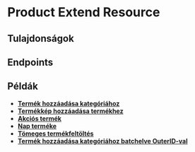 # Product Extend Resource

## Tulajdonságok

<ResourceProperties :resource="'product_extend'" :lang="'hu'"/>

## Endpoints

[//]: <> (GET ENDPOINT)
<ResourceEndpoint :resource="'product_extend'" :endpoint="'get'" :lang="'hu'">

<template v-slot:responseJSON>

<<< @/docs/fixtures/api/product_extend/response/json/get_id.json

</template>

<template v-slot:responseXML>

<<< @/docs/fixtures/api/product_extend/response/xml/get_id.xml

</template>

</ResourceEndpoint>

[//]: <> (GETCOLLECTION ENDPOINT)
<ResourceEndpoint :resource="'product_extend'" :endpoint="'getCollection'" :lang="'hu'">

<template v-slot:responseJSON>

<<< @/docs/fixtures/api/product_extend/response/json/get_page.json

</template>

<template v-slot:responseXML>

<<< @/docs/fixtures/api/product_extend/response/xml/get_page.xml

</template>

</ResourceEndpoint>

[//]: <> (POST ENDPOINT)
<ResourceEndpoint :resource="'product_extend'" :endpoint="'post'" :lang="'hu'">

<template v-slot:request>

<<< @/docs/fixtures/api/product_extend/request/post.json

</template>

<template v-slot:responseJSON>

<<< @/docs/fixtures/api/product_extend/response/json/get_id.json

</template>

<template v-slot:responseXML>

<<< @/docs/fixtures/api/product_extend/response/xml/get_id.xml

</template>

</ResourceEndpoint>

[//]: <> (PUT ENDPOINT)
<ResourceEndpoint :resource="'product_extend'" :endpoint="'put'" :lang="'hu'">

<template v-slot:request>

<<< @/docs/fixtures/api/product_extend/request/put.json

</template>

<template v-slot:responseJSON>

<<< @/docs/fixtures/api/product_extend/response/json/get_id.json

</template>

<template v-slot:responseXML>

<<< @/docs/fixtures/api/product_extend/response/xml/get_id.xml

</template>

</ResourceEndpoint>

[//]: <> (DELETE ENDPOINT)
<ResourceEndpoint :resource="'product_extend'" :endpoint="'delete'" :lang="'hu'"/>

## Példák

- [**Termék hozzáadása kategóriához**](../development/api-examples/04_attach_product_to_category.md)
- [**Termékkép hozzáadása termékhez**](../development/api-examples/05_attach_uploaded_image_to_product.md)
- [**Akciós termék**](../development/api-examples/01_0_product_special.md)
- [**Nap terméke**](../development/api-examples/01_1_product_special_product_of_day.md)
- [**Tömeges termékfeltöltés**](../development/api/04_batch.md#tömeges-termékfeltöltés)
- [**Termék hozzáadása kategóriához batchelve OuterID-val**](../development/api/04_batch.md#termék-hozzáadása-kategóriához-outer-id-segítségével)

